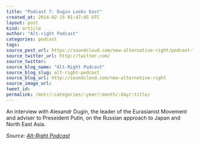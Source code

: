 ```yaml
---
title: "Podcast 7: Dugin Looks East"
created_at: 2014-02-15 01:47:45 UTC
layout: post
kind: article
author: "Alt-right Podcast"
categories: podcast
tags: 
source_post_url: https://soundcloud.com/new-alternative-right/podcast-7-dugin-looks-east
source_twitter_url: http://twitter.com/
source_twitter: 
source_blog_name: "Alt-Right Podcast"
source_blog_slug: alt-right-podcast
source_blog_url: http://soundcloud.com/new-alternative-right
source_image_url: 
tweet_id:
permalink: /mntr/:categories/:year/:month/:day/:title/
---
```

An interview with Alexandr Dugin, the leader of the Eurasianist Movement and adviser to Preseident Putin, on the Russian approach to Japan and North East Asia.<div class="">
    <i>Source: <a href="http://soundcloud.com/new-alternative-right">Alt-Right Podcast</a></i>
</div>
